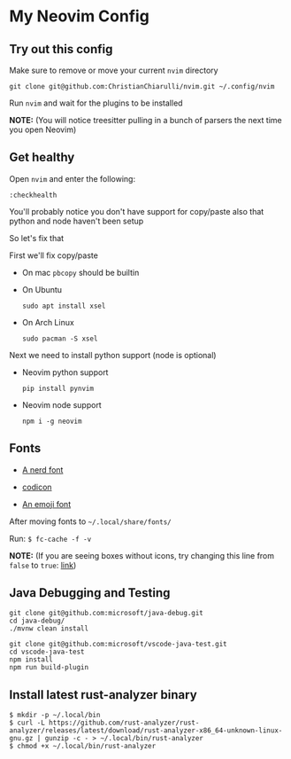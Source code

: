 # My Neovim Config

## Try out this config

Make sure to remove or move your current `nvim` directory

```
git clone git@github.com:ChristianChiarulli/nvim.git ~/.config/nvim
```

Run `nvim` and wait for the plugins to be installed

**NOTE:** (You will notice treesitter pulling in a bunch of parsers the next time you open Neovim)

## Get healthy

Open `nvim` and enter the following:

```
:checkhealth
```

You'll probably notice you don't have support for copy/paste also that python and node haven't been setup

So let's fix that

First we'll fix copy/paste

- On mac `pbcopy` should be builtin

- On Ubuntu

  ```
  sudo apt install xsel
  ```

- On Arch Linux

  ```
  sudo pacman -S xsel
  ```

Next we need to install python support (node is optional)

- Neovim python support

  ```
  pip install pynvim
  ```

- Neovim node support

  ```
  npm i -g neovim
  ```

## Fonts

- [A nerd font](https://github.com/ryanoasis/nerd-fonts)

- [codicon](https://github.com/microsoft/vscode-codicons/raw/main/dist/codicon.ttf)
- [An emoji font](https://github.com/googlefonts/noto-emoji/blob/main/fonts/NotoColorEmoji.ttf)

After moving fonts to `~/.local/share/fonts/`

Run: `$ fc-cache -f -v`

**NOTE:** (If you are seeing boxes without icons, try changing this line from `false` to `true`: [link](https://github.com/ChristianChiarulli/nvim/blob/ac41efa237caf3a498077df19a3f31ca4b35caf3/lua/user/icons.lua#L5))

## Java Debugging and Testing

```
git clone git@github.com:microsoft/java-debug.git
cd java-debug/
./mvnw clean install
```

```
git clone git@github.com:microsoft/vscode-java-test.git
cd vscode-java-test
npm install
npm run build-plugin
```

## Install latest rust-analyzer binary

```
$ mkdir -p ~/.local/bin
$ curl -L https://github.com/rust-analyzer/rust-analyzer/releases/latest/download/rust-analyzer-x86_64-unknown-linux-gnu.gz | gunzip -c - > ~/.local/bin/rust-analyzer
$ chmod +x ~/.local/bin/rust-analyzer
```
